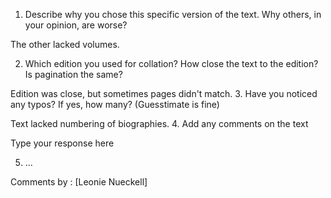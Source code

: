 1. Describe why you chose this specific version of the text. Why others, in your opinion, are worse?

The other lacked volumes.

2. Which edition you used for collation? How close the text to the edition? Is pagination the same?

Edition was close, but sometimes pages didn't match.
3. Have you noticed any typos? If yes, how many? (Guesstimate is fine)

Text lacked numbering of biographies.
4. Add any comments on the text

Type your response here

5. ...

Comments by : [Leonie Nueckell]
